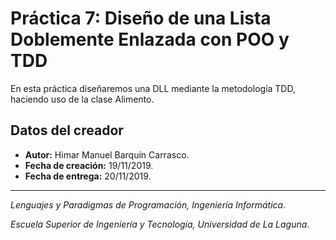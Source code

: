 # Práctica 7: Diseño de una Lista Doblemente Enlazada con POO y TDD
En esta práctica diseñaremos una DLL mediante la metodología TDD, haciendo uso de la clase Alimento.

## Datos del creador
* **Autor:** Himar Manuel Barquín Carrasco.
* **Fecha de creación:** 19/11/2019.
* **Fecha de entrega:** 20/11/2019.


------------

*Lenguajes y Paradigmas de Programación, Ingeniería Informática*.

*Escuela Superior de Ingeniería y Tecnología, Universidad de La Laguna*.
